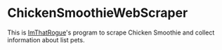 # ChickenSmoothieWebScraper

This is [ImThatRogue](https://www.chickensmoothie.com/Forum/memberlist.php?mode=viewprofile&u=703939)'s program to scrape Chicken Smoothie and collect information about list pets.
